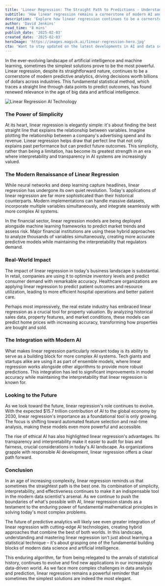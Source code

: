 ```yaml
---
title: 'Linear Regression: The Straight Path to Predictions - Understanding AI''s Most Fundamental Algorithm'
subtitle: 'How linear regression remains a cornerstone of modern AI and predictive analytics'
description: 'Explore how linear regression continues to be a cornerstone of modern predictive analytics, driving decisions worth billions across industries. Learn about its renewed relevance in the age of big data and AI as a building block for more complex systems while maintaining its valuable simplicity and interpretability.'
author: 'David Jenkins'
read_time: '8 mins'
publish_date: '2025-02-03'
created_date: '2025-02-03'
heroImage: 'https://images.magick.ai/linear-regression-hero.jpg'
cta: 'Want to stay updated on the latest developments in AI and data science? Follow us on LinkedIn for more insights into how fundamental algorithms like linear regression are shaping the future of technology.'
---
```


In the ever-evolving landscape of artificial intelligence and machine learning, sometimes the simplest solutions prove to be the most powerful. Linear regression, despite its straightforward nature, continues to be a cornerstone of modern predictive analytics, driving decisions worth billions of dollars across industries. This fundamental statistical method, which traces a straight line through data points to predict outcomes, has found renewed relevance in the age of big data and artificial intelligence.

![Linear Regression AI Technology](https://i.magick.ai/PIXE/1738611537837_magick_img.webp)

### The Power of Simplicity

At its heart, linear regression is elegantly simple: it's about finding the best straight line that explains the relationship between variables. Imagine plotting the relationship between a company's advertising spend and its revenue. Linear regression helps draw that perfect line that not only explains past performance but can predict future outcomes. This simplicity, rather than being a limitation, has become its greatest strength in an era where interpretability and transparency in AI systems are increasingly valued.

### The Modern Renaissance of Linear Regression

While neural networks and deep learning capture headlines, linear regression has undergone its own quiet revolution. Today's applications of linear regression are far more sophisticated than their historical counterparts. Modern implementations can handle massive datasets, incorporate multiple variables simultaneously, and integrate seamlessly with more complex AI systems.

In the financial sector, linear regression models are being deployed alongside machine learning frameworks to predict market trends and assess risk. Major financial institutions are using these hybrid approaches to analyze thousands of variables simultaneously, creating more accurate predictive models while maintaining the interpretability that regulators demand.

### Real-World Impact

The impact of linear regression in today's business landscape is substantial. In retail, companies are using it to optimize inventory levels and predict consumer demand with remarkable accuracy. Healthcare organizations are applying linear regression to predict patient outcomes and resource utilization, leading to more efficient hospital operations and better patient care.

Perhaps most impressively, the real estate industry has embraced linear regression as a crucial tool for property valuation. By analyzing historical sales data, property features, and market conditions, these models can predict home prices with increasing accuracy, transforming how properties are bought and sold.

### The Integration with Modern AI

What makes linear regression particularly relevant today is its ability to serve as a building block for more complex AI systems. Tech giants and startups alike are using it as part of ensemble models, where linear regression works alongside other algorithms to provide more robust predictions. This integration has led to significant improvements in model accuracy while maintaining the interpretability that linear regression is known for.

### Looking to the Future

As we look toward the future, linear regression's role continues to evolve. With the expected $15.7 trillion contribution of AI to the global economy by 2030, linear regression's importance as a foundational tool is only growing. The focus is shifting toward automated feature selection and real-time analysis, making these models even more powerful and accessible.

The rise of ethical AI has also highlighted linear regression's advantages. Its transparency and interpretability make it easier to audit for bias and fairness, crucial considerations in today's AI landscape. As organizations grapple with responsible AI development, linear regression offers a clear path forward.

### Conclusion

In an age of increasing complexity, linear regression reminds us that sometimes the straightest path is the best one. Its combination of simplicity, interpretability, and effectiveness continues to make it an indispensable tool in the modern data scientist's arsenal. As we continue to push the boundaries of what's possible with AI, linear regression stands as a testament to the enduring power of fundamental mathematical principles in solving today's most complex problems.

The future of predictive analytics will likely see even greater integration of linear regression with cutting-edge AI technologies, creating hybrid approaches that combine the best of both worlds. In this landscape, understanding and mastering linear regression isn't just about learning a statistical technique – it's about grasping one of the fundamental building blocks of modern data science and artificial intelligence.

This enduring algorithm, far from being relegated to the annals of statistical history, continues to evolve and find new applications in our increasingly data-driven world. As we face more complex challenges in data analysis and prediction, linear regression remains a powerful reminder that sometimes the simplest solutions are indeed the most elegant.